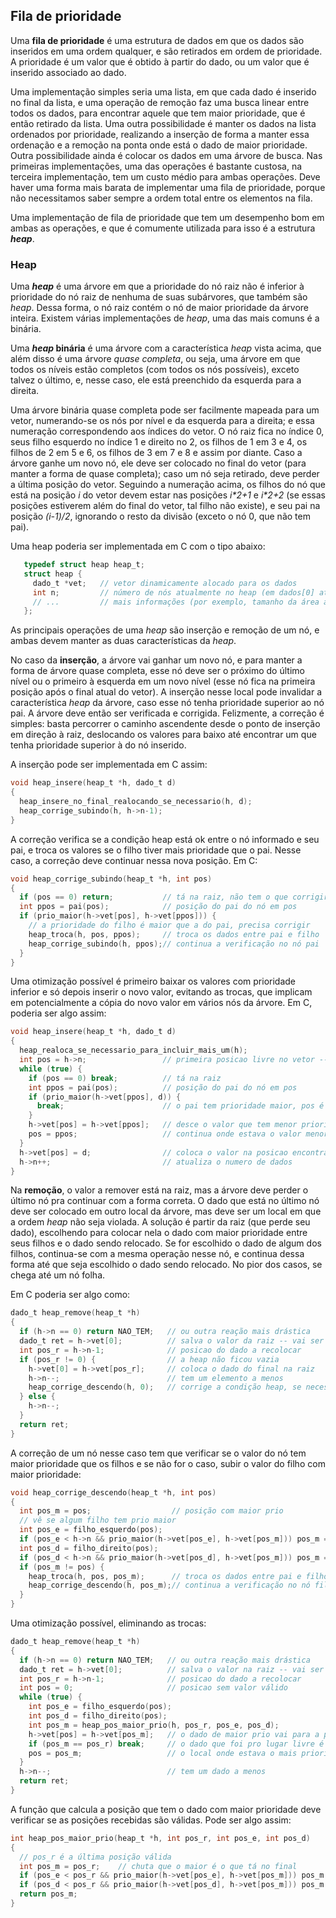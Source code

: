 ## Fila de prioridade

Uma **fila de prioridade** é uma estrutura de dados em que os dados são inseridos em uma ordem qualquer, e são retirados em ordem de prioridade. 
A prioridade é um valor que é obtido à partir do dado, ou um valor que é inserido associado ao dado.

Uma implementação simples seria uma lista, em que cada dado é inserido no final da lista, e uma operação de remoção faz uma busca linear entre todos os dados, para encontrar aquele que tem maior prioridade, que é então retirado da lista.
Uma outra possibilidade é manter os dados na lista ordenados por prioridade, realizando a inserção de forma a manter essa ordenação e a remoção na ponta onde está o dado de maior prioridade.
Outra possibilidade ainda é colocar os dados em uma árvore de busca.
Nas primeiras implementações, uma das operações é bastante custosa, na terceira implementação, tem um custo médio para ambas operações. Deve haver uma forma mais barata de implementar uma fila de prioridade, porque não necessitamos saber sempre a ordem total entre os elementos na fila.

Uma implementação de fila de prioridade que tem um desempenho bom em ambas as operações, e que é comumente utilizada para isso é a estrutura ***heap***.

### Heap

Uma ***heap*** é uma árvore em que a prioridade do nó raiz não é inferior à prioridade do nó raiz de nenhuma de suas subárvores, que também são *heap*.
Dessa forma, o nó raiz contém o nó de maior prioridade da árvore inteira.
Existem várias implementações de *heap*, uma das mais comuns é a binária.

Uma ***heap* binária** é uma árvore com a característica *heap* vista acima, que além disso é uma árvore *quase completa*, ou seja, uma árvore em que todos os níveis estão completos (com todos os nós possíveis), exceto talvez o último, e, nesse caso, ele está preenchido da esquerda para a direita.

Uma árvore binária quase completa pode ser facilmente mapeada para um vetor, numerando-se os nós por nível e da esquerda para a direita; e essa numeração correspondendo aos índices do vetor. O nó raiz fica no índice 0, seus filho esquerdo no índice 1 e direito no 2, os filhos de 1 em 3 e 4, os filhos de 2 em 5 e 6, os filhos de 3 em 7 e 8 e assim por diante. Caso a árvore ganhe um novo nó, ele deve ser colocado no final do vetor (para manter a forma de quase completa); caso um nó seja retirado, deve perder a última posição do vetor.
Seguindo a numeração acima, os filhos do nó que está na posição *i* do vetor devem estar nas posições *i\*2+1* e *i\*2+2* (se essas posições estiverem além do final do vetor, tal filho não existe), e seu pai na posição *(i-1)/2*, ignorando o resto da divisão (exceto o nó 0, que não tem pai).

Uma heap poderia ser implementada em C com o tipo abaixo:
```c
   typedef struct heap heap_t;
   struct heap {
     dado_t *vet;   // vetor dinamicamente alocado para os dados
     int n;         // número de nós atualmente no heap (em dados[0] até dados[n-1])
     // ...         // mais informações (por exemplo, tamanho da área alocada, para saber quando realocar)
   };
```

As principais operações de uma *heap* são inserção e remoção de um nó, e ambas devem manter as duas características da *heap*.

No caso da **inserção**, a árvore vai ganhar um novo nó, e para manter a forma de árvore quase completa, esse nó deve ser o próximo do último nível ou o primeiro à esquerda em um novo nível (esse nó fica na primeira posição após o final atual do vetor). A inserção nesse local pode invalidar a característica *heap* da árvore, caso esse nó tenha prioridade superior ao nó pai. A árvore deve então ser verificada e corrigida. Felizmente, a correção é simples: basta percorrer o caminho ascendente desde o ponto de inserção em direção à raiz, deslocando os valores para baixo até encontrar um que tenha prioridade superior à do nó inserido.

A inserção pode ser implementada em C assim:
```c
void heap_insere(heap_t *h, dado_t d)
{
  heap_insere_no_final_realocando_se_necessario(h, d);
  heap_corrige_subindo(h, h->n-1);
}
```
A correção verifica se a condição heap está ok entre o nó informado e seu pai, e troca os valores se o filho tiver mais prioridade que o pai. 
Nesse caso, a correção deve continuar nessa nova posição. Em C:
```c
void heap_corrige_subindo(heap_t *h, int pos)
{
  if (pos == 0) return;           // tá na raiz, não tem o que corrigir
  int ppos = pai(pos);            // posição do pai do nó em pos
  if (prio_maior(h->vet[pos], h->vet[ppos])) {
    // a prioridade do filho é maior que a do pai, precisa corrigir
    heap_troca(h, pos, ppos);     // troca os dados entre pai e filho
    heap_corrige_subindo(h, ppos);// continua a verificação no nó pai
  }
}
```
Uma otimização possível é primeiro baixar os valores com prioridade inferior e só depois inserir o novo valor, evitando as trocas, que implicam em potencialmente a cópia do novo valor em vários nós da árvore. Em C, poderia ser algo assim:
```c
void heap_insere(heap_t *h, dado_t d)
{
  heap_realoca_se_necessario_para_incluir_mais_um(h);
  int pos = h->n;                 // primeira posicao livre no vetor -- a busca por uma posição para d começa aqui
  while (true) {
    if (pos == 0) break;          // tá na raiz
    int ppos = pai(pos);          // posição do pai do nó em pos
    if (prio_maior(h->vet[ppos], d)) {
      break;                      // o pai tem prioridade maior, pos é a posição do novo valor
    }
    h->vet[pos] = h->vet[ppos];   // desce o valor que tem menor prioridade
    pos = ppos;                   // continua onde estava o valor menor
  }
  h->vet[pos] = d;                // coloca o valor na posicao encontrada
  h->n++;                         // atualiza o numero de dados
}
```

Na **remoção**, o valor a remover está na raiz, mas a árvore deve perder o último nó pra continuar com a forma correta.
O dado que está no último nó deve ser colocado em outro local da árvore, mas deve ser um local em que a ordem *heap* não seja violada.
A solução é partir da raiz (que perde seu dado), escolhendo para colocar nela o dado com maior prioridade entre seus filhos e o dado sendo relocado.
Se for escolhido o dado de algum dos filhos, continua-se com a mesma operação nesse nó, e continua dessa forma até que seja escolhido o dado sendo relocado. No pior dos casos, se chega até um nó folha.

Em C poderia ser algo como:
```c
dado_t heap_remove(heap_t *h)
{
  if (h->n == 0) return NAO_TEM;   // ou outra reação mais drástica
  dado_t ret = h->vet[0];          // salva o valor da raiz -- vai ser retornado mais tarde
  int pos_r = h->n-1;              // posicao do dado a recolocar
  if (pos_r != 0) {                // a heap não ficou vazia
    h->vet[0] = h->vet[pos_r];     // coloca o dado do final na raiz
    h->n--;                        // tem um elemento a menos
    heap_corrige_descendo(h, 0);   // corrige a condição heap, se necessário
  } else {
    h->n--;
  }
  return ret;
}
```
A correção de um nó nesse caso tem que verificar se o valor do nó tem maior prioridade que os filhos e se não for o caso, subir o valor do filho com maior prioridade:
```c
void heap_corrige_descendo(heap_t *h, int pos)
{
  int pos_m = pos;                  // posição com maior prio
  // vê se algum filho tem prio maior
  int pos_e = filho_esquerdo(pos);
  if (pos_e < h->n && prio_maior(h->vet[pos_e], h->vet[pos_m])) pos_m = pos_e;
  int pos_d = filho_direito(pos);
  if (pos_d < h->n && prio_maior(h->vet[pos_d], h->vet[pos_m])) pos_m = pos_d;
  if (pos_m != pos) {
    heap_troca(h, pos, pos_m);      // troca os dados entre pai e filho
    heap_corrige_descendo(h, pos_m);// continua a verificação no nó filho
  }
}
```
Uma otimização possível, eliminando as trocas:
```c
dado_t heap_remove(heap_t *h)
{
  if (h->n == 0) return NAO_TEM;   // ou outra reação mais drástica
  dado_t ret = h->vet[0];          // salva o valor na raiz -- vai ser retornado mais tarde
  int pos_r = h->n-1;              // posicao do dado a recolocar
  int pos = 0;                     // posicao sem valor válido
  while (true) {
    int pos_e = filho_esquerdo(pos);
    int pos_d = filho_direito(pos);
    int pos_m = heap_pos_maior_prio(h, pos_r, pos_e, pos_d);
    h->vet[pos] = h->vet[pos_m];   // o dado de maior prio vai para a posicao vazia
    if (pos_m == pos_r) break;     // o dado que foi pro lugar livre é o que precisava ser relocado
    pos = pos_m;                   // o local onde estava o mais prioritário agora tá vazio -- segue
  }
  h->n--;                          // tem um dado a menos
  return ret;
}
```
A função que calcula a posição que tem o dado com maior prioridade deve verificar se as posições recebidas são válidas.
Pode ser algo assim:
```c
int heap_pos_maior_prio(heap_t *h, int pos_r, int pos_e, int pos_d)
{
  // pos_r é a última posição válida
  int pos_m = pos_r;    // chuta que o maior é o que tá no final
  if (pos_e < pos_r && prio_maior(h->vet[pos_e], h->vet[pos_m])) pos_m = pos_e;   // filho esq tem > prio
  if (pos_d < pos_r && prio_maior(h->vet[pos_d], h->vet[pos_m])) pos_m = pos_d;   // filho dir tem > prio
  return pos_m;
}
```

